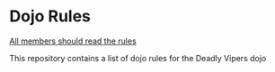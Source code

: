 Dojo Rules
==========

[All members should read the rules](https://github.com/deadlyvipers)


This repository contains a list of dojo rules for the Deadly Vipers dojo

